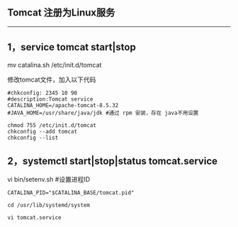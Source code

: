 ## Tomcat 注册为Linux服务

---

## 1，service tomcat start\|stop

mv catalina.sh /etc/init.d/tomcat

修改tomcat文件，加入以下代码

```
#chkconfig: 2345 10 90
#description:Tomcat service
CATALINA_HOME=/apache-tomcat-8.5.32
#JAVA_HOME=/usr/share/java/jdk #通过 rpm 安装，存在 java不用设置
```

```
chmod 755 /etc/init.d/tomcat
chkconfig --add tomcat
chkconfig --list
```

## 2，systemctl start\|stop\|status tomcat.service

vi bin/setenv.sh \#设置进程ID

```
CATALINA_PID="$CATALINA_BASE/tomcat.pid" 
```

`cd /usr/lib/systemd/system`

`vi tomcat.service`

